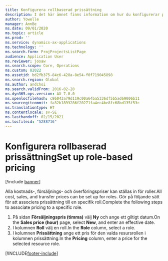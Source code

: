 ```yaml
---
title: Konfigurera rollbaserad prissättning
description: I det här ämnet finns information om hur du konfigurerar prissättning för specifika roller.
author: Yowelle
manager: AnnBe
ms.date: 09/01/2020
ms.topic: article
ms.prod: ''
ms.service: dynamics-ax-applications
ms.technology: ''
ms.search.form: ProjProjectsListPage
audience: Application User
ms.reviewer: josaw
ms.search.scope: Core, Operations
ms.custom: 82022
ms.assetid: bd2fb375-84c6-428a-8e54-f0f719045898
ms.search.region: Global
ms.author: andchoi
ms.search.validFrom: 2016-02-28
ms.dyn365.ops.version: AX 7.0.0
ms.openlocfilehash: c86043a79d119c00a64ba5336df5b5ad69006b11
ms.sourcegitcommit: fa32b1893286f20271fa4ec4be8fc68bd135f53c
ms.translationtype: HT
ms.contentlocale: sv-SE
ms.lasthandoff: 02/15/2021
ms.locfileid: "5288716"
---
```

# <a name="set-up-role-based-pricing"></a><span data-ttu-id="5710b-103">Konfigurera rollbaserad prissättning</span><span class="sxs-lookup"><span data-stu-id="5710b-103">Set up role-based pricing</span></span>

[!include [banner](../includes/banner.md)]

<span data-ttu-id="5710b-104">Alla kostnads-, försäljnings- och överföringspriser kan ställas in för roller.</span><span class="sxs-lookup"><span data-stu-id="5710b-104">All cost, sales, and transfer prices can be set up for roles.</span></span> <span data-ttu-id="5710b-105">Gör på följande sätt för att associera prissättning till en specifik roll.</span><span class="sxs-lookup"><span data-stu-id="5710b-105">Complete the following steps to associate pricing to a specific role.</span></span>

1. <span data-ttu-id="5710b-106">På sidan **Försäljningspris (timma)** välj **Ny** och ange ett giltigt datum.</span><span class="sxs-lookup"><span data-stu-id="5710b-106">On the **Sales price (hour)** page, select **New**, and enter an effective date.</span></span>
2. <span data-ttu-id="5710b-107">I kolumnen **Roll** välj en roll.</span><span class="sxs-lookup"><span data-stu-id="5710b-107">In the **Role** column, select a role.</span></span>
3. <span data-ttu-id="5710b-108">I kolumnen **Prissättning** ange ett pris för den valda resursrollen i kolumnen prissättning.</span><span class="sxs-lookup"><span data-stu-id="5710b-108">In the **Pricing** column, enter a price for the selected resource role.</span></span>


[!INCLUDE[footer-include](../includes/footer-banner.md)]